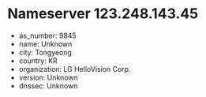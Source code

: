 # Nameserver 123.248.143.45

* as_number: 9845
* name: Unknown
* city: Tongyeong
* country: KR
* organization: LG HelloVision Corp.
* version: Unknown
* dnssec: Unknown
